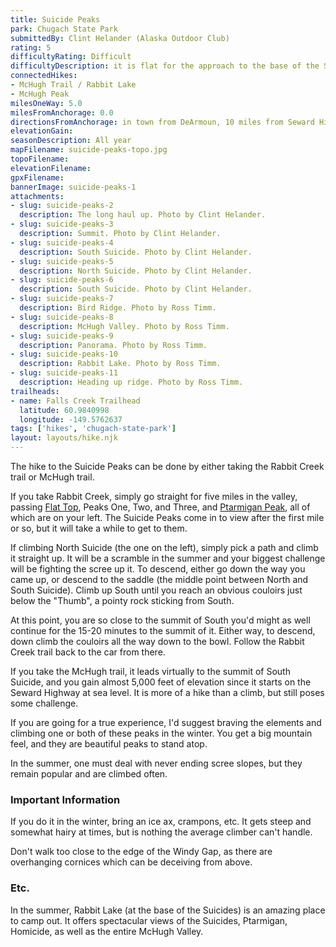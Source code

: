 ```yaml
---
title: Suicide Peaks
park: Chugach State Park
submittedBy: Clint Helander (Alaska Outdoor Club)
rating: 5
difficultyRating: Difficult
difficultyDescription: it is flat for the approach to the base of the Suicide Peaks, but the peaks themselves are quite steep at points, with lots of jagged rocks, scree, and cornices in the winter. Only experienced hikers/
connectedHikes:
- McHugh Trail / Rabbit Lake
- McHugh Peak
milesOneWay: 5.0
milesFromAnchorage: 0.0
directionsFromAnchorage: in town from DeArmoun, 10 miles from Seward Highway
elevationGain: 
seasonDescription: All year
mapFilename: suicide-peaks-topo.jpg
topoFilename: 
elevationFilename: 
gpxFilename: 
bannerImage: suicide-peaks-1
attachments:
- slug: suicide-peaks-2
  description: The long haul up. Photo by Clint Helander.
- slug: suicide-peaks-3
  description: Summit. Photo by Clint Helander.
- slug: suicide-peaks-4
  description: South Suicide. Photo by Clint Helander.
- slug: suicide-peaks-5
  description: North Suicide. Photo by Clint Helander.
- slug: suicide-peaks-6
  description: South Suicide. Photo by Clint Helander.
- slug: suicide-peaks-7
  description: Bird Ridge. Photo by Ross Timm.
- slug: suicide-peaks-8
  description: McHugh Valley. Photo by Ross Timm.
- slug: suicide-peaks-9
  description: Panorama. Photo by Ross Timm.
- slug: suicide-peaks-10
  description: Rabbit Lake. Photo by Ross Timm.
- slug: suicide-peaks-11
  description: Heading up ridge. Photo by Ross Timm.
trailheads:
- name: Falls Creek Trailhead
  latitude: 60.9840998
  longitude: -149.5762637
tags: ['hikes', 'chugach-state-park']
layout: layouts/hike.njk
---
```

The hike to the Suicide Peaks can be done by either taking the Rabbit Creek trail or McHugh trail.

If you take Rabbit Creek, simply go straight for five miles in the valley, passing [Flat Top](http://alaskahikesearch.com/hikes/flat-top/ "Flat Top"), Peaks One, Two, and Three, and [Ptarmigan Peak](http://alaskahikesearch.com/hikes/ptarmigan-peak/ "Ptarmigan Peak"), all of which are on your left. The Suicide Peaks come in to view after the first mile or so, but it will take a while to get to them.

If climbing North Suicide (the one on the left), simply pick a path and climb it straight up. It will be a scramble in the summer and your biggest challenge will be fighting the scree up it. To descend, either go down the way you came up, or descend to the saddle (the middle point between North and South Suicide). Climb up South until you reach an obvious couloirs just below the "Thumb", a pointy rock sticking from South.

At this point, you are so close to the summit of South you'd might as well continue for the 15-20 minutes to the summit of it. Either way, to descend, down climb the couloirs all the way down to the bowl. Follow the Rabbit Creek trail back to the car from there.

If you take the McHugh trail, it leads virtually to the summit of South Suicide, and you gain almost 5,000 feet of elevation since it starts on the Seward Highway at sea level. It is more of a hike than a climb, but still poses some challenge.

If you are going for a true experience, I'd suggest braving the elements and climbing one or both of these peaks in the winter. You get a big mountain feel, and they are beautiful peaks to stand atop.

In the summer, one must deal with never ending scree slopes, but they remain popular and are climbed often.

### Important Information

If you do it in the winter, bring an ice ax, crampons, etc. It gets steep and somewhat hairy at times, but is nothing the average climber can't handle.

Don't walk too close to the edge of the Windy Gap, as there are overhanging cornices which can be deceiving from above.

### Etc.

In the summer, Rabbit Lake (at the base of the Suicides) is an amazing place to camp out. It offers spectacular views of the Suicides, Ptarmigan, Homicide, as well as the entire McHugh Valley.